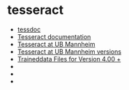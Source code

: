 # tesseract

* [tessdoc](https://tesseract-ocr.github.io/tessdoc/Home.html)
* [Tesseract documentation](https://tesseract-ocr.github.io/tessdoc/Downloads.html)
* [Tesseract at UB Mannheim](https://github.com/UB-Mannheim/tesseract/wiki)
* [Tesseract at UB Mannheim versions](https://digi.bib.uni-mannheim.de/tesseract/)
* [Traineddata Files for Version 4.00 +](https://github.com/tesseract-ocr/tessdoc/blob/master/Data-Files.md#data-files-for-version-400-november-29-2016)
* []()
* []()
* []()